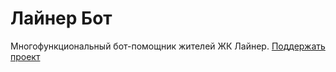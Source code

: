 # Лайнер Бот

Многофункциональный бот-помощник жителей ЖК Лайнер. [Поддержать проект](https://tips.yandex.ru/guest/payment/487050)
